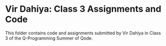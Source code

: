 # Vir Dahiya: Class 3 Assignments and Code
This folder contains code and assignments submitted by Vir Dahiya in Class 3 of the Q-Programming Summer of Qode.